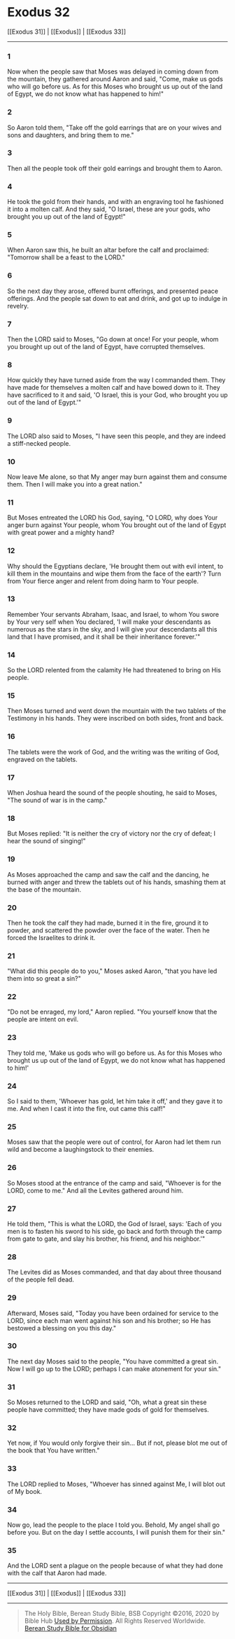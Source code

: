 # Exodus 32

[[Exodus 31]] | [[Exodus]] | [[Exodus 33]]

---

### 1
Now when the people saw that Moses was delayed in coming down from the mountain, they gathered around Aaron and said, "Come, make us gods who will go before us. As for this Moses who brought us up out of the land of Egypt, we do not know what has happened to him!"

### 2
So Aaron told them, "Take off the gold earrings that are on your wives and sons and daughters, and bring them to me."

### 3
Then all the people took off their gold earrings and brought them to Aaron.

### 4
He took the gold from their hands, and with an engraving tool he fashioned it into a molten calf. And they said, "O Israel, these are your gods, who brought you up out of the land of Egypt!"

### 5
When Aaron saw this, he built an altar before the calf and proclaimed: "Tomorrow shall be a feast to the LORD."

### 6
So the next day they arose, offered burnt offerings, and presented peace offerings. And the people sat down to eat and drink, and got up to indulge in revelry.

### 7
Then the LORD said to Moses, "Go down at once! For your people, whom you brought up out of the land of Egypt, have corrupted themselves.

### 8
How quickly they have turned aside from the way I commanded them. They have made for themselves a molten calf and have bowed down to it. They have sacrificed to it and said, 'O Israel, this is your God, who brought you up out of the land of Egypt.'"

### 9
The LORD also said to Moses, "I have seen this people, and they are indeed a stiff-necked people.

### 10
Now leave Me alone, so that My anger may burn against them and consume them. Then I will make you into a great nation."

### 11
But Moses entreated the LORD his God, saying, "O LORD, why does Your anger burn against Your people, whom You brought out of the land of Egypt with great power and a mighty hand?

### 12
Why should the Egyptians declare, 'He brought them out with evil intent, to kill them in the mountains and wipe them from the face of the earth'? Turn from Your fierce anger and relent from doing harm to Your people.

### 13
Remember Your servants Abraham, Isaac, and Israel, to whom You swore by Your very self when You declared, 'I will make your descendants as numerous as the stars in the sky, and I will give your descendants all this land that I have promised, and it shall be their inheritance forever.'"

### 14
So the LORD relented from the calamity He had threatened to bring on His people.

### 15
Then Moses turned and went down the mountain with the two tablets of the Testimony in his hands. They were inscribed on both sides, front and back.

### 16
The tablets were the work of God, and the writing was the writing of God, engraved on the tablets.

### 17
When Joshua heard the sound of the people shouting, he said to Moses, "The sound of war is in the camp."

### 18
But Moses replied: "It is neither the cry of victory nor the cry of defeat; I hear the sound of singing!"

### 19
As Moses approached the camp and saw the calf and the dancing, he burned with anger and threw the tablets out of his hands, smashing them at the base of the mountain.

### 20
Then he took the calf they had made, burned it in the fire, ground it to powder, and scattered the powder over the face of the water. Then he forced the Israelites to drink it.

### 21
"What did this people do to you," Moses asked Aaron, "that you have led them into so great a sin?"

### 22
"Do not be enraged, my lord," Aaron replied. "You yourself know that the people are intent on evil.

### 23
They told me, 'Make us gods who will go before us. As for this Moses who brought us up out of the land of Egypt, we do not know what has happened to him!'

### 24
So I said to them, 'Whoever has gold, let him take it off,' and they gave it to me. And when I cast it into the fire, out came this calf!"

### 25
Moses saw that the people were out of control, for Aaron had let them run wild and become a laughingstock to their enemies.

### 26
So Moses stood at the entrance of the camp and said, "Whoever is for the LORD, come to me." And all the Levites gathered around him.

### 27
He told them, "This is what the LORD, the God of Israel, says: 'Each of you men is to fasten his sword to his side, go back and forth through the camp from gate to gate, and slay his brother, his friend, and his neighbor.'"

### 28
The Levites did as Moses commanded, and that day about three thousand of the people fell dead.

### 29
Afterward, Moses said, "Today you have been ordained for service to the LORD, since each man went against his son and his brother; so He has bestowed a blessing on you this day."

### 30
The next day Moses said to the people, "You have committed a great sin. Now I will go up to the LORD; perhaps I can make atonement for your sin."

### 31
So Moses returned to the LORD and said, "Oh, what a great sin these people have committed; they have made gods of gold for themselves.

### 32
Yet now, if You would only forgive their sin... But if not, please blot me out of the book that You have written."

### 33
The LORD replied to Moses, "Whoever has sinned against Me, I will blot out of My book.

### 34
Now go, lead the people to the place I told you. Behold, My angel shall go before you. But on the day I settle accounts, I will punish them for their sin."

### 35
And the LORD sent a plague on the people because of what they had done with the calf that Aaron had made.

---

[[Exodus 31]] | [[Exodus]] | [[Exodus 33]]

---

> The Holy Bible, Berean Study Bible, BSB
> Copyright &copy;2016, 2020 by Bible Hub
> [Used by Permission](https://berean.bible/terms.htm). All Rights Reserved Worldwide.
> [Berean Study Bible for Obsidian](https://github.com/gapmiss/berean-study-bible-for-obsidian)</small>

